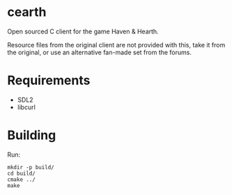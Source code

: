 cearth
======

Open sourced C client for the game Haven &amp; Hearth.

Resource files from the original client are not provided with this, take it from the original,
or use an alternative fan-made set from the forums.

Requirements
============

* SDL2
* libcurl

Building
========
Run:
```
mkdir -p build/
cd build/
cmake ../
make
```
